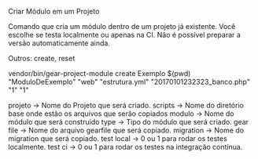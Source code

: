 
Criar Módulo em um Projeto

Comando que cria um módulo dentro de um projeto já existente.
Você escolhe se testa localmente ou apenas na CI.
Não é possível preparar a versão automaticamente ainda.

Outros: create, reset

vendor/bin/gear-project-module create Exemplo $(pwd) "ModuloDeExemplo" "web" "estrutura.yml" "20170101232323_banco.php" "1" "1"

projeto    -> Nome do Projeto que será criado.
scripts    -> Nome do diretório base onde estão os arquivos que serão copiados
modulo     -> Nome do módulo que será construido
type       -> Tipo do módulo que será criado.
gear file  -> Nome do arquivo gearfile que será copiado.
migration  -> Nome do migration que será copiado.
test local -> 0 ou 1 para rodar os testes localmente.
test ci    -> 0 ou 1 para rodar os testes na integração contínua.
